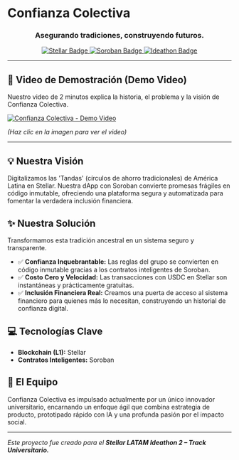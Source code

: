 # Confianza Colectiva


<h3 align="center">Asegurando tradiciones, construyendo futuros.</h3>

<p align="center">
  <a href="https://stellar.org" target="_blank">
    <img src="https://img.shields.io/badge/Stellar-L1-black?style=for-the-badge&logo=stellar" alt="Stellar Badge">
  </a>
  <a href="https://soroban.stellar.org" target="_blank">
    <img src="https://img.shields.io/badge/Soroban-Smart%20Contracts-F7DF1E?style=for-the-badge&logo=javascript&logoColor=black" alt="Soroban Badge">
  </a>
  <a href="https://dorahacks.io/hackathon/ideatontelluscoop/detail" target="_blank">
    <img src="https://img.shields.io/badge/Ideathon-Track%20Universitario-blue?style=for-the-badge" alt="Ideathon Badge">
  </a>
</p>

---

## 🎥 Video de Demostración (Demo Video)

Nuestro video de 2 minutos explica la historia, el problema y la visión de Confianza Colectiva.

[![Confianza Colectiva - Demo Video](https://img.youtube.com/vi/f1TqT2ox72A/maxresdefault.jpg)](https://www.youtube.com/watch?v=f1TqT2ox72A)

*(Haz clic en la imagen para ver el video)*

---

## 💡 Nuestra Visión

Digitalizamos las 'Tandas' (círculos de ahorro tradicionales) de América Latina en Stellar. Nuestra dApp con Soroban convierte promesas frágiles en código inmutable, ofreciendo una plataforma segura y automatizada para fomentar la verdadera inclusión financiera.

## ✨ Nuestra Solución

Transformamos esta tradición ancestral en un sistema seguro y transparente.

*   ✅ **Confianza Inquebrantable:** Las reglas del grupo se convierten en código inmutable gracias a los contratos inteligentes de Soroban.
*   ✅ **Costo Cero y Velocidad:** Las transacciones con USDC en Stellar son instantáneas y prácticamente gratuitas.
*   ✅ **Inclusión Financiera Real:** Creamos una puerta de acceso al sistema financiero para quienes más lo necesitan, construyendo un historial de confianza digital.

## 💻 Tecnologías Clave

*   **Blockchain (L1):** Stellar
*   **Contratos Inteligentes:** Soroban

## 👤 El Equipo

Confianza Colectiva es impulsado actualmente por un único innovador universitario, encarnando un enfoque ágil que combina estrategia de producto, prototipado rápido con IA y una profunda pasión por el impacto social.

---

*Este proyecto fue creado para el **Stellar LATAM Ideathon 2 – Track Universitario.***
